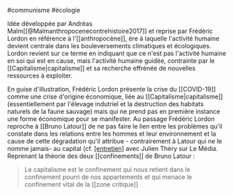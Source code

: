 #communisme 
#écologie

Idée développée par Andréas Malm[[@Malmanthropocenecontrehistoire2017]] et reprise par Frédéric Lordon en référence à l'[[anthropocène]], ère à laquelle l'activité humaine devient centrale dans les bouleversements climatiques et écologiques. 
Lordon revient sur ce terme en indiquant que ce  n'est pas l'activité humaine en soi qui est en cause, mais l'activité humaine guidée, contrainte par le [[Capitalisme|capitalisme]] et sa recherche effrénée de nouvelles ressources à exploiter. 

En guise d'illustration, Frédéric Lordon présente la crise du [[COVID-19]] comme une crise d'origine économique, liée au [[Capitalisme|capitalisme]] (essentiellement par l'élevage indutriel et la destruction des habitats naturels de la faune sauvage) mais qui ne prend pas en première instance une forme économique pour se manifester. Au passage Frédéric Lordon reproche à [[Bruno Latour]] de ne pas faire le lien entre les problèmes qu'il constate dans les relations entre les hommes et leur environnement et la cause de cette dégradation qu'il attribue - contrairement à Latour qui ne le nomme jamais- au capital (cf. [[entretien]](https://youtu.be/sBLwC6BQX-s?t=780) avec Julien Théry sur Le Média. Reprenant la théorie des deux [[confinements]] de Bruno Latour : 

> Le capitalisme est le confinement qui nous retient dans le confinement pourri de nos appartements et qui menace le confinement vital de la [[zone critique]]





